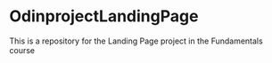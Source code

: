 # OdinprojectLandingPage

This is a repository for the Landing Page project in the Fundamentals course
